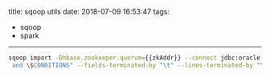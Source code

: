 title: sqoop utils
date: 2018-07-09 16:53:47
tags:
- sqoop
- spark
---
```bash
sqoop import -Dhbase.zookeeper.quorum={{zkAddr}} --connect jdbc:oracle:thin:@//{{host}}:{{port}}/{{serviceName}} --username {{username}} --password {{password}} --query "{{sql}}
 and \$CONDITIONS" --fields-terminated-by "\t" --lines-terminated-by "\n" --hbase-table {{tableName}} --column-family INFO --hbase-row-key SITEID -m 1  --hbase-create-table
```
